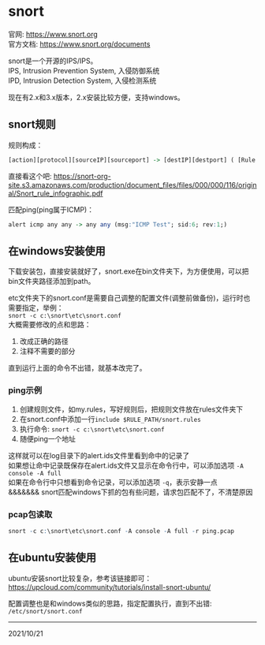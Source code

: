 # snort

官网: https://www.snort.org  
官方文档: https://www.snort.org/documents  

snort是一个开源的IPS/IPS。  
IPS, Intrusion Prevention System, 入侵防御系统  
IPD, Intrusion Detection System, 入侵检测系统  

现在有2.x和3.x版本，2.x安装比较方便，支持windows。  


## snort规则
规则构成：  
```r
[action][protocol][sourceIP][sourceport] -> [destIP][destport] ( [Rule options] )
```
直接看这个吧: https://snort-org-site.s3.amazonaws.com/production/document_files/files/000/000/116/original/Snort_rule_infographic.pdf  

匹配ping(ping属于ICMP)：  
```r
alert icmp any any -> any any (msg:"ICMP Test"; sid:6; rev:1;)
```


## 在windows安装使用
下载安装包，直接安装就好了，snort.exe在bin文件夹下，为方便使用，可以把bin文件夹路径添加到path。  

etc文件夹下的snort.conf是需要自己调整的配置文件(调整前做备份)，运行时也需要指定，举例：  
`snort -c c:\snort\etc\snort.conf`  
大概需要修改的点和思路：  
1. 改成正确的路径
2. 注释不需要的部分

直到运行上面的命令不出错，就基本改完了。  

### ping示例
1. 创建规则文件，如my.rules，写好规则后，把规则文件放在rules文件夹下  
2. 在snort.conf中添加一行`include $RULE_PATH/snort.rules`  
3. 执行命令: `snort -c c:\snort\etc\snort.conf`
4. 随便ping一个地址

这样就可以在log目录下的alert.ids文件里看到命中的记录了  
如果想让命中记录既保存在alert.ids文件又显示在命令行中，可以添加选项 `-A console -A full`  
如果在命令行中只想看到命令记录，可以添加选项 `-q`，表示安静一点  
&&&&&&& snort匹配windows下抓的包有些问题，请求包匹配不了，不清楚原因  

### pcap包读取  
```r
snort -c c:\snort\etc\snort.conf -A console -A full -r ping.pcap
```


## 在ubuntu安装使用
ubuntu安装snort比较复杂，参考该链接即可：  
https://upcloud.com/community/tutorials/install-snort-ubuntu/  

配置调整也是和windows类似的思路，指定配置执行，直到不出错: `/etc/snort/snort.conf`  


---
2021/10/21  

